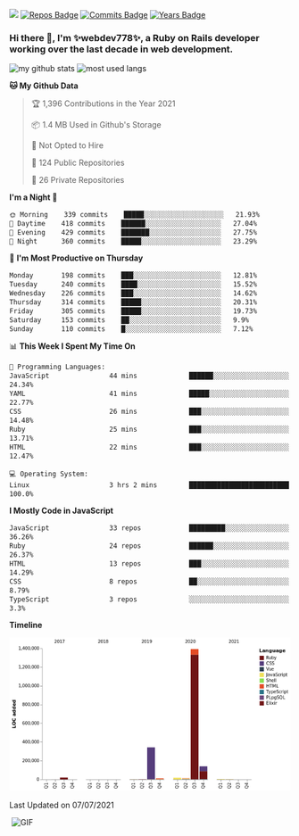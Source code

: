 ![](https://visitor-badge.glitch.me/badge?page_id=webdev778.webdev778)
[![Repos Badge](https://badges.pufler.dev/repos/webdev778)](https://badges.pufler.dev)
[![Commits Badge](https://badges.pufler.dev/commits/monthly/webdev778)](https://badges.pufler.dev)
[![Years Badge](https://badges.pufler.dev/years/webdev778)](https://badges.pufler.dev)
### Hi there 👋, I'm ✨webdev778✨, a Ruby on Rails developer working over the last decade in web development.


![my github stats](https://github-readme-stats.vercel.app/api?username=webdev778&show_icons=true&theme=tokyonight&line_height=27)
![most used langs](https://github-readme-stats.vercel.app/api/top-langs/?username=webdev778&hide=css,html&theme=tokyonight)

<!--START_SECTION:waka-->
**🐱 My Github Data** 

> 🏆 1,396 Contributions in the Year 2021
 > 
> 📦 1.4 MB Used in Github's Storage 
 > 
> 🚫 Not Opted to Hire
 > 
> 📜 124 Public Repositories 
 > 
> 🔑 26 Private Repositories  
 > 
**I'm a Night 🦉** 

```text
🌞 Morning    339 commits    █████░░░░░░░░░░░░░░░░░░░░   21.93% 
🌆 Daytime    418 commits    ██████░░░░░░░░░░░░░░░░░░░   27.04% 
🌃 Evening    429 commits    ███████░░░░░░░░░░░░░░░░░░   27.75% 
🌙 Night      360 commits    █████░░░░░░░░░░░░░░░░░░░░   23.29%

```
📅 **I'm Most Productive on Thursday** 

```text
Monday       198 commits    ███░░░░░░░░░░░░░░░░░░░░░░   12.81% 
Tuesday      240 commits    ████░░░░░░░░░░░░░░░░░░░░░   15.52% 
Wednesday    226 commits    ███░░░░░░░░░░░░░░░░░░░░░░   14.62% 
Thursday     314 commits    █████░░░░░░░░░░░░░░░░░░░░   20.31% 
Friday       305 commits    █████░░░░░░░░░░░░░░░░░░░░   19.73% 
Saturday     153 commits    ██░░░░░░░░░░░░░░░░░░░░░░░   9.9% 
Sunday       110 commits    █░░░░░░░░░░░░░░░░░░░░░░░░   7.12%

```


📊 **This Week I Spent My Time On** 

```text
💬 Programming Languages: 
JavaScript               44 mins             ██████░░░░░░░░░░░░░░░░░░░   24.34% 
YAML                     41 mins             █████░░░░░░░░░░░░░░░░░░░░   22.77% 
CSS                      26 mins             ███░░░░░░░░░░░░░░░░░░░░░░   14.48% 
Ruby                     25 mins             ███░░░░░░░░░░░░░░░░░░░░░░   13.71% 
HTML                     22 mins             ███░░░░░░░░░░░░░░░░░░░░░░   12.47%

💻 Operating System: 
Linux                    3 hrs 2 mins        █████████████████████████   100.0%

```

**I Mostly Code in JavaScript** 

```text
JavaScript               33 repos            █████████░░░░░░░░░░░░░░░░   36.26% 
Ruby                     24 repos            ██████░░░░░░░░░░░░░░░░░░░   26.37% 
HTML                     13 repos            ███░░░░░░░░░░░░░░░░░░░░░░   14.29% 
CSS                      8 repos             ██░░░░░░░░░░░░░░░░░░░░░░░   8.79% 
TypeScript               3 repos             ░░░░░░░░░░░░░░░░░░░░░░░░░   3.3%

```


**Timeline**

![Chart not found](https://raw.githubusercontent.com/webdev778/webdev778/master/charts/bar_graph.png) 


 Last Updated on 07/07/2021
<!--END_SECTION:waka-->

<img align="right" alt="GIF" src="https://github.com/webdev778/webdev778/blob/main/code.gif?raw=true" width="500" height="320" />

<!--
**webdev778/webdev778** is a ✨ _special_ ✨ repository because its `README.md` (this file) appears on your GitHub profile.

Here are some ideas to get you started:

- 🔭 I’m currently working on ...
- 🌱 I’m currently learning ...
- 👯 I’m looking to collaborate on ...
- 🤔 I’m looking for help with ...
- 💬 Ask me about ...
- 📫 How to reach me: ...
- 😄 Pronouns: ...
- ⚡ Fun fact: ...
-->
